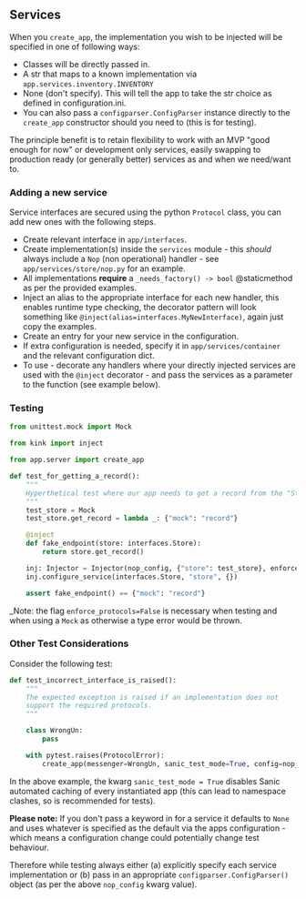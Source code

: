 
## Services

When you `create_app`, the implementation you wish to be injected will be specified in one of following ways:

* Classes will be directly passed in.
* A str that maps to a known implementation via `app.services.inventory.INVENTORY`
* None (don't specify). This will tell the app to take the str choice as defined in configuration.ini.
* You can also pass a `configparser.ConfigParser` instance directly to the `create_app` constructor should you need to (this is for testing).

The principle benefit is to retain flexibility to work with an MVP "good enough for now" or development only services, easily swapping to production ready (or generally better) services as and when we need/want to.


### Adding a new service

Service interfaces are secured using the python `Protocol` class, you can add new ones with the following steps.

* Create relevant interface in `app/interfaces`.
* Create implementation(s) inside the `services` module - this _should_ always include a `Nop` (non operational) handler - see `app/services/store/nop.py` for an example.
* All implementations **require** a `_needs_factory() -> bool` @staticmethod as per the provided examples.
* Inject an alias to the appropriate interface for each new handler, this enables runtime type checking, the decorator pattern will look something like `@inject(alias=interfaces.MyNewInterface)`, again just copy the examples.
* Create an entry for your new service in the configuration.
* If extra configuration is needed, specify it in `app/services/container` and the relevant configuration dict.
* To use - decorate any handlers where your directly injected services are used with the `@inject` decorator - and pass the services as a parameter to the function (see example below). 


### Testing


```python
from unittest.mock import Mock

from kink import inject

from app.server import create_app

def test_for_getting_a_record():
    """
    Hyperthetical test where our app needs to get a record from the "Store"
    """
    test_store = Mock
    test_store.get_record = lambda _: {"mock": "record"}

    @inject
    def fake_endpoint(store: interfaces.Store):
        return store.get_record()

    inj: Injector = Injector(nop_config, {"store": test_store}, enforce_protocols=False)
    inj.configure_service(interfaces.Store, "store", {})

    assert fake_endpoint() == {"mock": "record"}
```

_Note: the flag `enforce_protocols=False` is necessary when testing and when using a `Mock` as otherwise a type error would be thrown.

### Other Test Considerations

Consider the following test:

```python
def test_incorrect_interface_is_raised():
    """
    The expected exception is raised if an implementation does not
    support the required protocols.
    """

    class WrongUn:
        pass

    with pytest.raises(ProtocolError):
        create_app(messenger=WrongUn, sanic_test_mode=True, config=nop_config)

```

In the above example, the kwarg `sanic_test_mode = True` disables Sanic automated caching of every instantiated app (this can lead to namespace clashes, so is recommended for tests).  

**Please note:** If you don't pass a keyword in for a service it defaults to `None` and uses whatever is specified as the default via the apps configuration - which means a configuration change could potentially change test behaviour.

Therefore while testing always either (a) explicitly specify each service implementation or (b) pass in an appropriate `configparser.ConfigParser()` object (as per the above `nop_config` kwarg value).